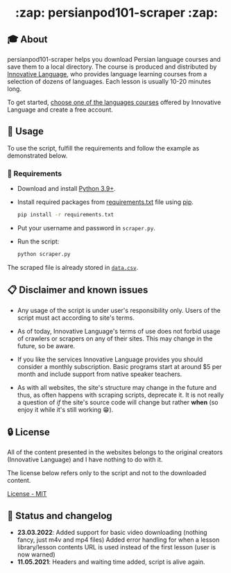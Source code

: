 <h1 align="center">:zap: persianpod101-scraper	:zap:</h1>

## :mortar_board: About

persianpod101-scraper helps you download Persian language courses and save them to a local directory.
The course is produced and distributed by [Innovative Language](https://www.innovativelanguage.com/online-language-courses),
who provides language learning courses from a selection of dozens of languages. Each lesson is usually 10-20 minutes long.

To get started, [choose one of the languages courses](https://www.innovativelanguage.com/online-language-courses)
offered by Innovative Language and create a free account.

## :pushpin: Usage

To use the script, fulfill the requirements and follow the example as demonstrated below.

### :electric_plug: Requirements

- Download and install [Python 3.9+](https://www.python.org/).
- Install required packages from [requirements.txt](requirements.txt) file using
  [pip](https://packaging.python.org/tutorials/installing-packages/).

  ```sh
  pip install -r requirements.txt
  ```
- Put your username and password in `scraper.py`.
- Run the script:

  ```sh
  python scraper.py
  ```

The scraped file is already stored in [`data.csv`](data.csv).

## :clipboard: Disclaimer and known issues

- Any usage of the script is under user's responsibility only. Users of the script must act according to site's terms.

- As of today, Innovative Language's terms of use does not forbid usage of crawlers or scrapers on any of their sites.
This may change in the future, so be aware.

- If you like the services Innovative Language provides you should consider a monthly subscription. Basic programs start at around $5 per month and include support from native speaker teachers.

- As with all websites, the site's structure may change in the future and thus, as often happens with scraping scripts, deprecate it. It is not really a question of *if* the site's source code will change but rather **when** (so enjoy it while it's still working :grin:).

## :lock: License

All of the content presented in the websites belongs to the original creators (Innovative Language) and I have nothing to do with it.

The license below refers only to the script and not to the downloaded content.

[License - MIT](LICENSE.md)

## :speech_balloon: Status and changelog

- **23.03.2022**:
Added support for basic video downloading (nothing fancy, just m4v and mp4 files)
Added error handling for when a lesson library/lesson contents URL is used instead of the first lesson (user is now warned)
- **11.05.2021**:
Headers and waiting time added, script is alive again.
